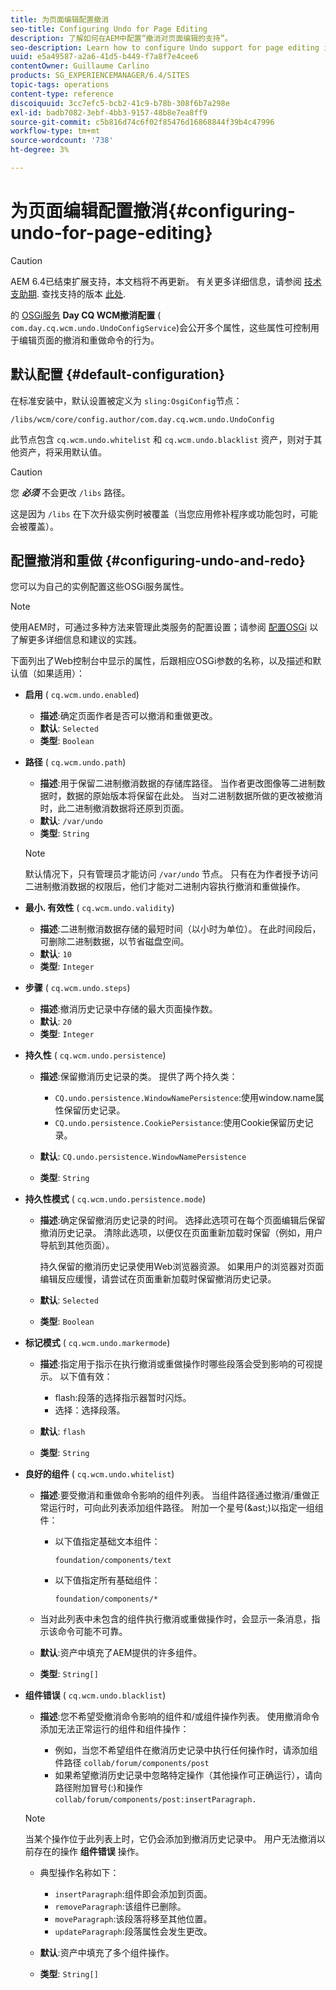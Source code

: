 ```yaml
---
title: 为页面编辑配置撤消
seo-title: Configuring Undo for Page Editing
description: 了解如何在AEM中配置“撤消对页面编辑的支持”。
seo-description: Learn how to configure Undo support for page editing in AEM.
uuid: e5a49587-a2a6-41d5-b449-f7a8f7e4cee6
contentOwner: Guillaume Carlino
products: SG_EXPERIENCEMANAGER/6.4/SITES
topic-tags: operations
content-type: reference
discoiquuid: 3cc7efc5-bcb2-41c9-b78b-308f6b7a298e
exl-id: badb7082-3ebf-4bb3-9157-48b8e7ea8ff9
source-git-commit: c5b816d74c6f02f85476d16868844f39b4c47996
workflow-type: tm+mt
source-wordcount: '738'
ht-degree: 3%

---
```


# 为页面编辑配置撤消{#configuring-undo-for-page-editing}

>[!CAUTION]
>
>AEM 6.4已结束扩展支持，本文档将不再更新。 有关更多详细信息，请参阅 [技术支助期](https://helpx.adobe.com/cn/support/programs/eol-matrix.html). 查找支持的版本 [此处](https://experienceleague.adobe.com/docs/).

的 [OSGi服务](/help/sites-deploying/configuring-osgi.md)  **Day CQ WCM撤消配置** ( `com.day.cq.wcm.undo.UndoConfigService`)会公开多个属性，这些属性可控制用于编辑页面的撤消和重做命令的行为。

## 默认配置 {#default-configuration}

在标准安装中，默认设置被定义为 `sling:OsgiConfig`节点：

`/libs/wcm/core/config.author/com.day.cq.wcm.undo.UndoConfig`

此节点包含 `cq.wcm.undo.whitelist` 和 `cq.wcm.undo.blacklist` 资产，则对于其他资产，将采用默认值。

>[!CAUTION]
>
>您 ***必须*** 不会更改 `/libs` 路径。
>
>这是因为 `/libs` 在下次升级实例时被覆盖（当您应用修补程序或功能包时，可能会被覆盖）。

## 配置撤消和重做 {#configuring-undo-and-redo}

您可以为自己的实例配置这些OSGi服务属性。

>[!NOTE]
>
>使用AEM时，可通过多种方法来管理此类服务的配置设置；请参阅 [配置OSGi](/help/sites-deploying/configuring-osgi.md) 以了解更多详细信息和建议的实践。

下面列出了Web控制台中显示的属性，后跟相应OSGi参数的名称，以及描述和默认值（如果适用）：

* **启用**
( 
`cq.wcm.undo.enabled`)

   * **描述**:确定页面作者是否可以撤消和重做更改。
   * **默认**: `Selected`
   * **类型**: `Boolean`

* **路径**
( 
`cq.wcm.undo.path`)

   * **描述**:用于保留二进制撤消数据的存储库路径。 当作者更改图像等二进制数据时，数据的原始版本将保留在此处。 当对二进制数据所做的更改被撤消时，此二进制撤消数据将还原到页面。
   * **默认**: `/var/undo`
   * **类型**: `String`

   >[!NOTE]
   >
   >默认情况下，只有管理员才能访问 `/var/undo` 节点。 只有在为作者授予访问二进制撤消数据的权限后，他们才能对二进制内容执行撤消和重做操作。

* **最小. 有效性**
( 
`cq.wcm.undo.validity`)

   * **描述**:二进制撤消数据存储的最短时间（以小时为单位）。 在此时间段后，可删除二进制数据，以节省磁盘空间。
   * **默认**: `10`
   * **类型**: `Integer`

* **步骤**
( 
`cq.wcm.undo.steps`)

   * **描述**:撤消历史记录中存储的最大页面操作数。
   * **默认**: `20`
   * **类型**: `Integer`

* **持久性**
( 
`cq.wcm.undo.persistence`)

   * **描述**:保留撤消历史记录的类。 提供了两个持久类：

      * `CQ.undo.persistence.WindowNamePersistence`:使用window.name属性保留历史记录。
      * `CQ.undo.persistence.CookiePersistance`:使用Cookie保留历史记录。
   * **默认**: `CQ.undo.persistence.WindowNamePersistence`
   * **类型**: `String`


* **持久性模式**
( 
`cq.wcm.undo.persistence.mode`)

   * **描述**:确定保留撤消历史记录的时间。 选择此选项可在每个页面编辑后保留撤消历史记录。 清除此选项，以便仅在页面重新加载时保留（例如，用户导航到其他页面）。

      持久保留的撤消历史记录使用Web浏览器资源。 如果用户的浏览器对页面编辑反应缓慢，请尝试在页面重新加载时保留撤消历史记录。

   * **默认**: `Selected`
   * **类型**: `Boolean`

* **标记模式**
( 
`cq.wcm.undo.markermode`)

   * **描述**:指定用于指示在执行撤消或重做操作时哪些段落会受到影响的可视提示。 以下值有效：

      * flash:段落的选择指示器暂时闪烁。
      * 选择：选择段落。
   * **默认**: `flash`
   * **类型**: `String`


* **良好的组件**
( 
`cq.wcm.undo.whitelist`)

   * **描述**:要受撤消和重做命令影响的组件列表。 当组件路径通过撤消/重做正常运行时，可向此列表添加组件路径。 附加一个星号(&amp;ast;)以指定一组组件：

      * 以下值指定基础文本组件：

         `foundation/components/text`

      * 以下值指定所有基础组件：

         `foundation/components/*`
   * 当对此列表中未包含的组件执行撤消或重做操作时，会显示一条消息，指示该命令可能不可靠。

   * **默认**:资产中填充了AEM提供的许多组件。
   * **类型**: `String[]`


* **组件错误**
( 
`cq.wcm.undo.blacklist`)

   * **描述**:您不希望受撤消命令影响的组件和/或组件操作列表。 使用撤消命令添加无法正常运行的组件和组件操作：

      * 例如，当您不希望组件在撤消历史记录中执行任何操作时，请添加组件路径 `collab/forum/components/post`
      * 如果希望撤消历史记录中忽略特定操作（其他操作可正确运行），请向路径附加冒号(:)和操作 `collab/forum/components/post:insertParagraph.`

   >[!NOTE]
   >
   >当某个操作位于此列表上时，它仍会添加到撤消历史记录中。 用户无法撤消以前存在的操作 **组件错误** 操作。

   * 典型操作名称如下：

      * `insertParagraph`:组件即会添加到页面。
      * `removeParagraph`:该组件已删除。
      * `moveParagraph`:该段落将移至其他位置。
      * `updateParagraph`:段落属性会发生更改。
   * **默认**:资产中填充了多个组件操作。
   * **类型**: `String[]`

